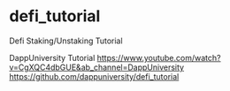 # defi_tutorial
Defi Staking/Unstaking Tutorial 

DappUniversity Tutorial 
https://www.youtube.com/watch?v=CgXQC4dbGUE&ab_channel=DappUniversity
https://github.com/dappuniversity/defi_tutorial
